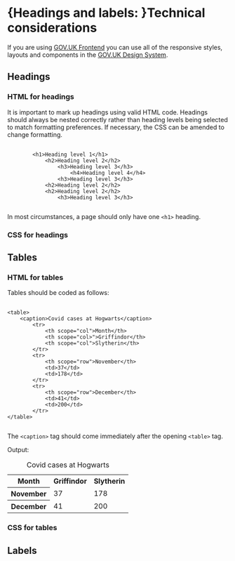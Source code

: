 # {Headings and labels: }Technical considerations

If you are using [GOV.UK Frontend](https://frontend.design-system.service.gov.uk/) you can use all of the responsive styles, layouts and components in the [GOV.UK Design System](https://design-system.service.gov.uk/).

## Headings

### HTML for headings

It is important to mark up headings using valid HTML code. Headings should always be nested correctly rather than heading levels being selected to match formatting preferences. If necessary, the CSS can be amended to change formatting.

<pre>
	<code>
		&lt;h1&gt;Heading level 1&lt;/h1&gt;
			&lt;h2&gt;Heading level 2&lt;/h2&gt;
				&lt;h3&gt;Heading level 3&lt;/h3&gt;
					&lt;h4&gt;Heading level 4&lt;/h4&gt;
				&lt;h3&gt;Heading level 3&lt;/h3&gt;
			&lt;h2&gt;Heading level 2&lt;/h2&gt;
			&lt;h2&gt;Heading level 2&lt;/h2&gt;
				&lt;h3&gt;Heading level 3&lt;/h3&gt;
	</code>
</pre>

In most circumstances, a page should only have one <code>&lt;h1&gt;</code> heading.

### CSS for headings

## Tables

### HTML for tables

Tables should be coded as follows:

<pre>
	<code>
&lt;table&gt;
	&lt;caption&gt;Covid cases at Hogwarts&lt;/caption&gt;
		&lt;tr&gt;
			&lt;th scope="col"&gt;Month&lt;/th&gt;
			&lt;th scope="col&gt;"&gt;Griffindor&lt;/th&gt;
			&lt;th scope="col"&gt;Slytherin&lt;/th&gt;
		&lt;/tr&gt;
		&lt;tr&gt;
			&lt;th scope="row"&gt;November&lt;/th&gt;
			&lt;td&gt;37&lt;/td&gt;
			&lt;td&gt;178&lt;/td&gt;
		&lt;/tr&gt;
		&lt;tr&gt;
			&lt;th scope="row"&gt;December&lt;/th&gt;
			&lt;td&gt;41&lt;/td&gt;
			&lt;td&gt;200&lt;/td&gt;
		&lt;/tr&gt;
&lt;/table&gt;
	</code>
</pre>

The <code>&lt;caption&gt;</code> tag should come immediately after the opening <code>&lt;table&gt;</code> tag.

Output:
<table>
	<caption>Covid cases at Hogwarts</caption>
		<tr>
			<th scope="col">Month</th>
			<th scope="col>">Griffindor</th>
			<th scope="col">Slytherin</th>
		</tr>
		<tr>
			<th scope="row">November</th>
			<td>37</td>
			<td>178</td>
		</tr>
		<tr>
			<th scope="row">December</th>
			<td>41</td>
			<td>200</td>
		</tr>
</table>

### CSS for tables

## Labels